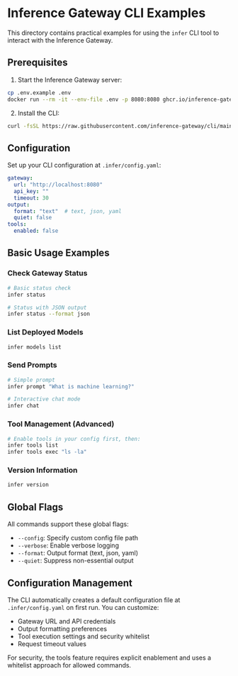 # Inference Gateway CLI Examples

This directory contains practical examples for using the `infer` CLI tool to interact with the Inference Gateway.

## Prerequisites

1. Start the Inference Gateway server:

```bash
cp .env.example .env
docker run --rm -it --env-file .env -p 8080:8080 ghcr.io/inference-gateway/inference-gateway:latest
```

2. Install the CLI:

```bash
curl -fsSL https://raw.githubusercontent.com/inference-gateway/cli/main/install.sh | bash -s -- --install-dir $HOME/.local/bin
```

## Configuration

Set up your CLI configuration at `.infer/config.yaml`:

```yaml
gateway:
  url: "http://localhost:8080"
  api_key: ""
  timeout: 30
output:
  format: "text"  # text, json, yaml
  quiet: false
tools:
  enabled: false
```

## Basic Usage Examples

### Check Gateway Status

```bash
# Basic status check
infer status

# Status with JSON output
infer status --format json
```

### List Deployed Models

```bash
infer models list
```

### Send Prompts

```bash
# Simple prompt
infer prompt "What is machine learning?"

# Interactive chat mode
infer chat
```

### Tool Management (Advanced)

```bash
# Enable tools in your config first, then:
infer tools list
infer tools exec "ls -la"
```

### Version Information

```bash
infer version
```

## Global Flags

All commands support these global flags:

- `--config`: Specify custom config file path
- `--verbose`: Enable verbose logging
- `--format`: Output format (text, json, yaml)
- `--quiet`: Suppress non-essential output

## Configuration Management

The CLI automatically creates a default configuration file at `.infer/config.yaml` on first run. You can customize:

- Gateway URL and API credentials
- Output formatting preferences
- Tool execution settings and security whitelist
- Request timeout values

For security, the tools feature requires explicit enablement and uses a whitelist approach for allowed commands.
